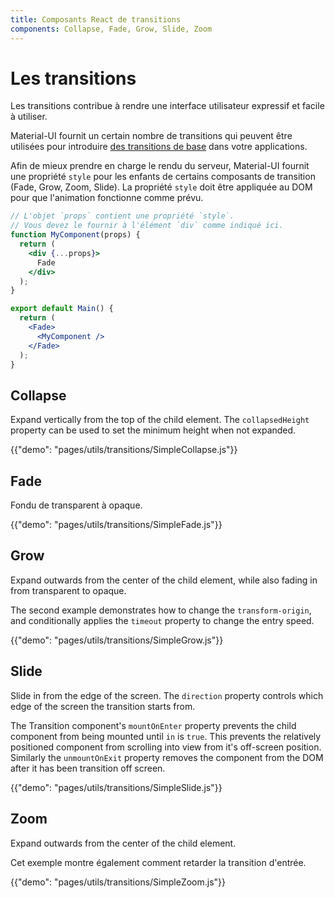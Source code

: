 ```yaml
---
title: Composants React de transitions
components: Collapse, Fade, Grow, Slide, Zoom
---
```


# Les transitions

<p class="description">Les transitions contribue à rendre une interface utilisateur expressif et facile à utiliser.</p>

Material-UI fournit un certain nombre de transitions qui peuvent être utilisées pour introduire [des transitions de base](https://material.io/design/motion/) dans votre applications.

Afin de mieux prendre en charge le rendu du serveur, Material-UI fournit une propriété `style` pour les enfants de certains composants de transition (Fade, Grow, Zoom, Slide). La propriété `style` doit être appliquée au DOM pour que l'animation fonctionne comme prévu.

```jsx
// L'objet `props` contient une propriété `style`.
// Vous devez le fournir à l'élément `div` comme indiqué ici.
function MyComponent(props) {
  return (
    <div {...props}>
      Fade
    </div>
  );
}

export default Main() {
  return (
    <Fade>
      <MyComponent />
    </Fade>
  );
}
```

## Collapse

Expand vertically from the top of the child element. The `collapsedHeight` property can be used to set the minimum height when not expanded.

{{"demo": "pages/utils/transitions/SimpleCollapse.js"}}

## Fade

Fondu de transparent à opaque.

{{"demo": "pages/utils/transitions/SimpleFade.js"}}

## Grow

Expand outwards from the center of the child element, while also fading in from transparent to opaque.

The second example demonstrates how to change the `transform-origin`, and conditionally applies the `timeout` property to change the entry speed.

{{"demo": "pages/utils/transitions/SimpleGrow.js"}}

## Slide

Slide in from the edge of the screen. The `direction` property controls which edge of the screen the transition starts from.

The Transition component's `mountOnEnter` property prevents the child component from being mounted until `in` is `true`. This prevents the relatively positioned component from scrolling into view from it's off-screen position. Similarly the `unmountOnExit` property removes the component from the DOM after it has been transition off screen.

{{"demo": "pages/utils/transitions/SimpleSlide.js"}}

## Zoom

Expand outwards from the center of the child element.

Cet exemple montre également comment retarder la transition d'entrée.

{{"demo": "pages/utils/transitions/SimpleZoom.js"}}